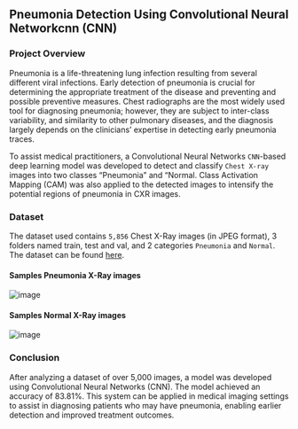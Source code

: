 ## Pneumonia Detection Using Convolutional Neural Networkcnn (CNN)

### Project Overview 
Pneumonia is a life-threatening lung infection resulting from several different viral infections. Early detection of pneumonia is crucial for determining the appropriate treatment of the disease and preventing and possible preventive measures. Chest radiographs are the most widely used tool for diagnosing pneumonia; however, they are subject to inter-class variability, and similarity to other pulmonary diseases, and the diagnosis largely depends on the clinicians’ expertise in detecting early pneumonia traces. 

To assist medical practitioners, a Convolutional Neural Networks `CNN`-based deep learning model was developed to detect and classify `Chest X-ray` images into two classes “Pneumonia” and “Normal. Class Activation Mapping (CAM) was also applied to the detected images to intensify the potential regions of pneumonia in CXR images.



### Dataset
 The dataset used contains `5,856` Chest X-Ray images (in JPEG format), 3 folders named train, test and val, and 2 categories `Pneumonia` and `Normal`. The dataset can be found [here](https://www.kaggle.com/datasets/paultimothymooney/chest-xray-pneumonia?resource=download).<br>
 #### Samples Pneumonia X-Ray images

 ![image](https://github.com/yahayakayode/pneumonia-detection-using-cnn/assets/40303292/3028f9d5-de39-4968-b9b3-2bed87c49e04)


  #### Samples Normal X-Ray images

  ![image](https://github.com/yahayakayode/pneumonia-detection-using-cnn/assets/40303292/96ebab5b-4f23-4c1b-a0f6-600291b3d056)



 ### Conclusion
After analyzing a dataset of over 5,000 images, a model was developed using Convolutional Neural Networks (CNN). The model achieved an accuracy of 83.81%. This system can be applied in medical imaging settings to assist in diagnosing patients who may have pneumonia, enabling earlier detection and improved treatment outcomes.

